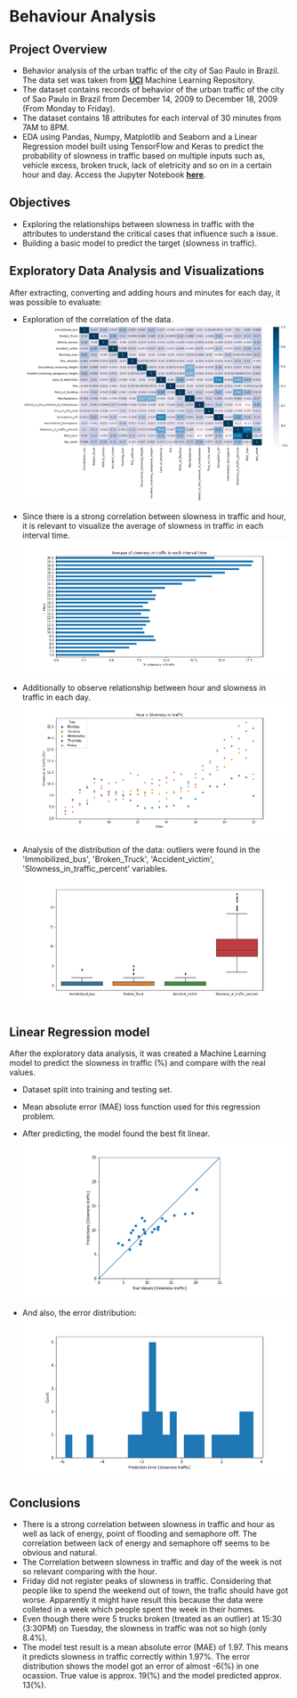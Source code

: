 # Behaviour Analysis

## Project Overview
- Behavior analysis of the urban traffic of the city of Sao Paulo in Brazil. The data set was taken from **[UCI](https://archive.ics.uci.edu/ml/datasets/Behavior+of+the+urban+traffic+of+the+city+of+Sao+Paulo+in+Brazil)** Machine Learning Repository.
- The dataset contains records of behavior of the urban traffic of the city of Sao Paulo in Brazil from December 14, 2009 to December 18, 2009 (From Monday to Friday).
- The dataset contains 18 attributes for each interval of 30 minutes from 7AM to 8PM.
- EDA using Pandas, Numpy, Matplotlib and Seaborn and a Linear Regression model built using TensorFlow and Keras to predict the probability of slowness in traffic based on multiple inputs such as, vehicle excess, broken truck, lack of eletricity and so on in a certain hour and day. Access the Jupyter Notebook **[here](https://nbviewer.org/github/ThiPauli/Behavior_urban_traffic_Sao_Paulo_Brazil/blob/main/behaviour_urban_traffic_Sao_Paulo-Brazil.ipynb)**.

## Objectives
* Exploring the relationships between slowness in traffic with the attributes to understand the critical cases that influence such a issue.
* Building a basic model to predict the target (slowness in traffic).

## Exploratory Data Analysis and Visualizations
After extracting, converting and adding hours and minutes for each day, it was possible to evaluate:
* Exploration of the correlation of the data.
![](images/correlation_matrix.png)

* Since there is a strong correlation between slowness in traffic and hour, it is relevant to visualize the average of slowness in traffic in each interval time.
![](images/average_slowness_in_traffic.png)

* Additionally to observe relationship between hour and slowness in traffic in each day.
![](images/slowness_in_traffic_each_hour.png)

* Analysis of the distribution of the data: outliers were found in the 'Immobilized_bus', 'Broken_Truck', 'Accident_victim', 'Slowness_in_traffic_percent' variables.
![](images/distributions.png)

## Linear Regression model
After the exploratory data analysis, it was created a Machine Learning model to predict the slowness in traffic (%) and compare with the real values.
* Dataset split into training and testing set.
* Mean absolute error (MAE) loss function used for this regression problem.
* After predicting, the model found the best fit linear.
![](images/true_vs_prediction.png)

* And also, the error distribution:
![](images/prediction_error.png)

## Conclusions
* There is a strong correlation between slowness in traffic and hour as well as lack of energy, point of flooding and semaphore off. The correlation between lack of energy and semaphore off seems to be obvious and natural.
* The Correlation between slowness in traffic and day of the week is not so relevant comparing with the hour.
* Friday did not register peaks of slowness in traffic. Considering that people like to spend the weekend out of town, the trafic should have got worse. Apparently it might have result this because the data were colleted in a week which people spent the week in their homes.
* Even though there were 5 trucks broken (treated as an outlier) at 15:30 (3:30PM) on Tuesday, the slowness in traffic was not so high (only 8.4%).
* The model test result is a mean absolute error (MAE) of 1.97. This means it predicts slowness in traffic correctly within 1.97%. The error distribution shows the model got an error of almost -6(%) in one ocassion. True value is approx. 19(%) and the model predicted approx. 13(%).
